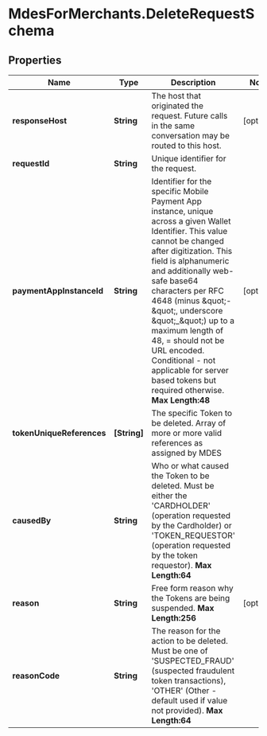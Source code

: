 # MdesForMerchants.DeleteRequestSchema

## Properties

Name | Type | Description | Notes
------------ | ------------- | ------------- | -------------
**responseHost** | **String** | The host that originated the request. Future calls in the same conversation may be routed to this host.  | [optional] 
**requestId** | **String** | Unique identifier for the request.  | 
**paymentAppInstanceId** | **String** | Identifier for the specific Mobile Payment App instance, unique across a given Wallet Identifier. This value cannot be changed after digitization. This field is alphanumeric and additionally web-safe base64 characters per RFC 4648 (minus \&quot;-\&quot;, underscore \&quot;_\&quot;) up to a maximum length of 48, &#x3D; should not be URL encoded. Conditional - not applicable for server based tokens but required otherwise.     __Max Length:48__  | [optional] 
**tokenUniqueReferences** | **[String]** | The specific Token to be deleted. Array of more or more valid references as assigned by MDES   | 
**causedBy** | **String** | Who or what caused the Token to be deleted. Must be either the &#39;CARDHOLDER&#39; (operation requested by the Cardholder) or &#39;TOKEN_REQUESTOR&#39; (operation requested by the token requestor).    __Max Length:64__  | 
**reason** | **String** | Free form reason why the Tokens are being suspended.     __Max Length:256__  | [optional] 
**reasonCode** | **String** | The reason for the action to be deleted. Must be one of &#39;SUSPECTED_FRAUD&#39; (suspected fraudulent token transactions), &#39;OTHER&#39; (Other - default used if value not provided).     __Max Length:64__  | 


